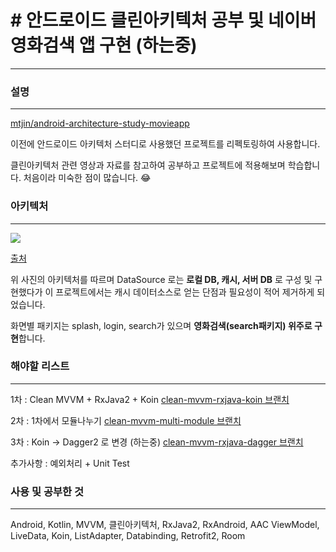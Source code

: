 # # 안드로이드 클린아키텍처 공부 및 네이버 영화검색 앱 구현 (하는중)

---

### 설명

---

[mtjin/android-architecture-study-movieapp](https://github.com/mtjin/android-architecture-study-movieapp)

이전에 안드로이드 아키텍처 스터디로 사용했던 프로젝트를 리펙토링하여 사용합니다.

클린아키텍처 관련 영상과 자료를 참고하여 공부하고 프로젝트에 적용해보며 학습합니다. 처음이라 미숙한 점이 많습니다. 😂



### 아키텍처

---

<img src="https://user-images.githubusercontent.com/37071007/106156645-23159280-61c5-11eb-8add-14383e827487.png">


[출처](https://proandroiddev.com/clean-architecture-data-flow-dependency-rule-615ffdd79e29) 

위 사진의 아키텍처를 따르며 DataSource 로는 **로컬 DB, 캐시, 서버 DB** 로 구성 및 구현했다가 이 프로젝트에서는 캐시 데이터소스로 얻는 단점과 필요성이 적어 제거하게 되었습니다.

화면별 패키지는 splash, login, search가 있으며 **영화검색(search패키지) 위주로 구현**합니다.



### 해야할 리스트

---

1차 : Clean MVVM + RxJava2 + Koin   [clean-mvvm-rxjava-koin 브랜치](https://github.com/mtjin/mtjin-android-clean-architecture-movieapp/tree/clean-mvvm-rxjava-koin)

2차 : 1차에서 모듈나누기  [clean-mvvm-multi-module 브랜치](https://github.com/mtjin/mtjin-android-clean-architecture-movieapp/tree/clean-mvvm-multi-module)

3차 : Koin → Dagger2 로 변경 (하는중)  [clean-mvvm-rxjava-dagger 브랜치](https://github.com/mtjin/mtjin-android-clean-architecture-movieapp/tree/clean-mvvm-rxjava-dagger)

추가사항 : 예외처리 + Unit Test



### 사용 및 공부한 것

---

Android, Kotlin, MVVM, 클린아키텍처, RxJava2, RxAndroid, AAC ViewModel, LiveData, Koin, ListAdapter, Databinding, Retrofit2, Room
